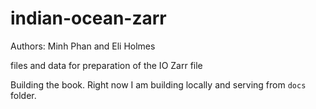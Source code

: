 # indian-ocean-zarr
Authors: Minh Phan and Eli Holmes

files and data for preparation of the IO Zarr file

Building the book. Right now I am building locally and serving from `docs` folder.
